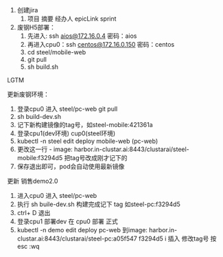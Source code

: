 1. 创建jira
    1. 项目 摘要 经办人 epicLink sprint
2. 废钢H5部署：
    1. 先进入:  ssh aios@172.16.0.4   密码：aios
    2. 再进入cpu0：ssh centos@172.16.0.150  密码：centos
    3. cd steel/mobile-web
    4. git pull 
    5. sh build.sh

LGTM


更新废钢环境：
1. 登录cpu0 进入  steel/pc-web git pull
2. sh build-dev.sh
3. 记下新构建镜像的tag号，如steel-mobile:421361a
4. 登录cpu1(dev环境)  cup0(steel环境)
5. kubectl -n steel edit deploy mobile-web   (pc-web)
6. 更改这一行 - image: harbor.in-clustar.ai:8443/clustarai/steel-mobile:f3294d5  把tag号改成刚才记下的
7. 保存退出即可，pod会自动使用最新镜像


更新 销售demo2.0
1. 进入cpu0  进入  steel/pc-web
2. 执行 sh buile-dev.sh 构建完成记下 tag 如steel-pc:f3294d5
3. ctrl+ D 退出  
3. 登录cpu1 部署dev  在 cpu0 部署 正式
4. kubectl -n demo edit deploy pc-web
  到image: harbor.in-clustar.ai:8443/clustarai/steel-pc:a05f547  f3294d5
  i 插入 修改tag号  按esc :wq


